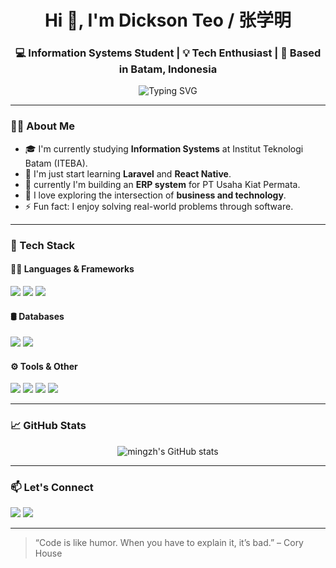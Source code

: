 <h1 align="center">Hi 👋, I'm Dickson Teo / 张学明</h1>
<h3 align="center">💻 Information Systems Student | 💡 Tech Enthusiast | 📍 Based in Batam, Indonesia</h3>

<p align="center">
  <img src="https://readme-typing-svg.demolab.com?font=Fira+Code&pause=1000&color=0AE6E6&center=true&width=435&lines=Welcome+to+my+GitHub!;I'm+an+Information+Systems+Student;Currently+learning+Laravel%2C+Flutter+%26+React+Native" alt="Typing SVG" />
</p>

---

### 👨‍🎓 About Me
- 🎓 I'm currently studying **Information Systems** at Institut Teknologi Batam (ITEBA).
- 🧠 I'm just start learning **Laravel** and **React Native**.
- 🔭 currently I'm building an **ERP system** for PT Usaha Kiat Permata.
- 🌱 I love exploring the intersection of **business and technology**.
- ⚡ Fun fact: I enjoy solving real-world problems through software.

---

### 💼 Tech Stack
#### 👨‍💻 Languages & Frameworks
<p>
  <img src="https://img.shields.io/badge/PHP-777BB4?style=for-the-badge&logo=php&logoColor=white"/>
  <img src="https://img.shields.io/badge/Laravel-E34F26?style=for-the-badge&logo=laravel&logoColor=white"/>
  <img src="https://img.shields.io/badge/React_Native-61DAFB?style=for-the-badge&logo=react&logoColor=black"/>
</p>

#### 🛢️ Databases
<p>
  <img src="https://img.shields.io/badge/MySQL-4479A1?style=for-the-badge&logo=mysql&logoColor=white"/>
  <img src="https://img.shields.io/badge/PostgreSQL-336791?style=for-the-badge&logo=postgresql&logoColor=white"/>
</p>

#### ⚙️ Tools & Other
<p>
  <img src="https://img.shields.io/badge/Git-F05032?style=for-the-badge&logo=git&logoColor=white"/>
  <img src="https://img.shields.io/badge/GitHub-181717?style=for-the-badge&logo=github&logoColor=white"/>
  <img src="https://img.shields.io/badge/VSCode-007ACC?style=for-the-badge&logo=visual-studio-code&logoColor=white"/>
  <img src="https://img.shields.io/badge/Figma-F24E1E?style=for-the-badge&logo=figma&logoColor=white"/>
</p>

---

### 📈 GitHub Stats
<p align="center">
  <img src="https://github-readme-stats.vercel.app/api?username=mingzh&show_icons=true&theme=tokyonight" alt="mingzh's GitHub stats"/>
  <br>
  <!-- <img src="https://github-readme-streak-stats.herokuapp.com/?user=mingzh&theme=tokyonight" alt="GitHub Streak"/> -->
</p>

---

### 📫 Let's Connect
<p>
  <a href="mailto:dcksnteo@gmail.com"><img src="https://img.shields.io/badge/Email-D14836?style=for-the-badge&logo=gmail&logoColor=white"/></a>
  <a href="https://www.linkedin.com/in/dickson-teo-22949223a/"><img src="https://img.shields.io/badge/LinkedIn-0A66C2?style=for-the-badge&logo=linkedin&logoColor=white"/></a>
</p>

---

> “Code is like humor. When you have to explain it, it’s bad.” – Cory House

